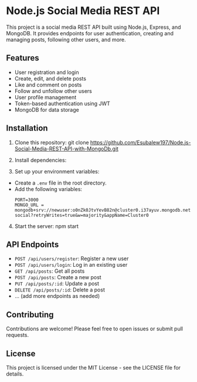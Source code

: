 # Node.js Social Media REST API

This project is a social media REST API built using Node.js, Express, and MongoDB. It provides endpoints for user authentication, creating and managing posts, following other users, and more.

## Features
- User registration and login
- Create, edit, and delete posts
- Like and comment on posts
- Follow and unfollow other users
- User profile management
- Token-based authentication using JWT
- MongoDB for data storage

## Installation
1. Clone this repository:
git clone https://github.com/Esubalew197/Node.js-Social-Media-REST-API-with-MongoDb.git

2. Install dependencies:

3. Set up your environment variables:
- Create a `.env` file in the root directory.
- Add the following variables:
  ```
  PORT=3000
  MONGO_URL = mongodb+srv://newuser:o0nZk0JtvYevB82n@cluster0.i37ayuv.mongodb.net/selam-social?retryWrites=true&w=majority&appName=Cluster0
  ```

4. Start the server:
npm start

## API Endpoints
- `POST /api/users/register`: Register a new user
- `POST /api/users/login`: Log in an existing user
- `GET /api/posts`: Get all posts
- `POST /api/posts`: Create a new post
- `PUT /api/posts/:id`: Update a post
- `DELETE /api/posts/:id`: Delete a post
- … (add more endpoints as needed)

## Contributing
Contributions are welcome! Please feel free to open issues or submit pull requests.

## License
This project is licensed under the MIT License - see the LICENSE file for details.
